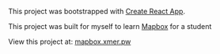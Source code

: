 This project was bootstrapped with [Create React App](https://github.com/facebook/create-react-app).

This project was built for myself to learn [Mapbox](https://www.mapbox.com/) for a student

View this project at: [mapbox.xmer.pw](http://mapbox.xmer.pw)